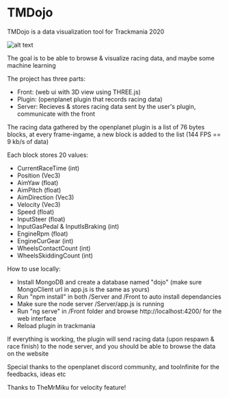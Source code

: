 
# TMDojo

  

TMDojo is a data visualization tool for Trackmania 2020

![alt text](https://cdn.discordapp.com/attachments/424967293538402334/834084842084892772/unknown.png)

The goal is to be able to browse & visualize racing data, and maybe some machine learning

  

The project has three parts:
 - Front: (web ui with 3D view using THREE.js)
 - Plugin: (openplanet plugin that records racing data) 
 - Server: Recieves & stores racing
   data sent by the user's plugin, communicate with the front
  

The racing data gathered by the openplanet plugin is a list of 76 bytes blocks, at every frame-ingame, a new block is added to the list (144 FPS == 9 kb/s of data)


Each block stores 20 values:
 - CurrentRaceTime (int)
 - Position (Vec3)
 - AimYaw (float)
 - AimPitch (float)
 - AimDirection (Vec3)
 - Velocity (Vec3)
 - Speed (float)
 - InputSteer (float)
 - InputGasPedal & InputIsBraking (int)
 - EngineRpm (float)
 - EngineCurGear (int)
 - WheelsContactCount (int)
 - WheelsSkiddingCount (int)

How to use locally:
 - Install MongoDB and create a database named "dojo" (make sure MongoClient url in app.js is the same as yours)
 - Run "npm install" in both /Server and /Front to auto install dependancies
 - Make sure the node server /Server/app.js is running
 - Run "ng serve" in /Front folder and browse http://localhost:4200/ for the web interface
 - Reload plugin in trackmania

If everything is working, the plugin will send racing data (upon respawn & race finish) to the node server, and you should be able to browse the data on the website

Special thanks to the openplanet discord community, and tooInfinite for the feedbacks, ideas etc

Thanks to TheMrMiku for velocity feature!
